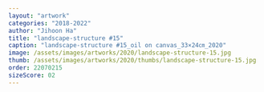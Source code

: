 ```yaml
---
layout: "artwork"
categories: "2018-2022"
author: "Jihoon Ha"
title: "landscape-structure #15"
caption: "landscape-structure #15_oil on canvas_33×24㎝_2020"
image: /assets/images/artworks/2020/landscape-structure-15.jpg
thumb: /assets/images/artworks/2020/thumbs/landscape-structure-15.jpg
order: 22070215
sizeScore: 02
---
```

